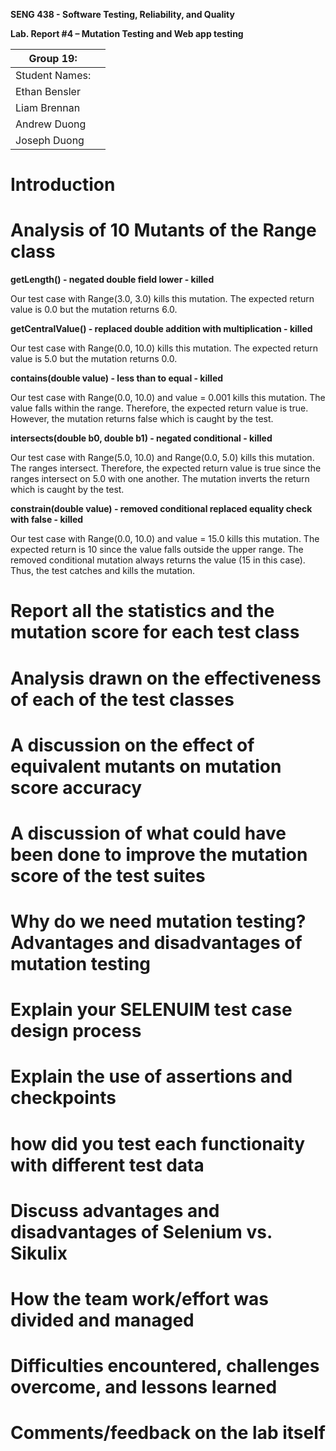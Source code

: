 **SENG 438 - Software Testing, Reliability, and Quality**

**Lab. Report \#4 – Mutation Testing and Web app testing**

| Group 19:      |    |
| -------------- | --- |
| Student Names: |     |
|     Ethan Bensler           |     |
|      Liam Brennan          |     |
|      Andrew Duong          |     |
|      Joseph Duong          |     |

# Introduction


# Analysis of 10 Mutants of the Range class 

**getLength() - negated double field lower - killed**

  Our test case with Range(3.0, 3.0) kills this mutation. The expected return value is 0.0 but the mutation returns 6.0.   


**getCentralValue() - replaced double addition with multiplication - killed**

  Our test case with Range(0.0, 10.0) kills this mutation. The expected return value is 5.0 but the mutation returns 0.0.


**contains(double value) - less than to equal - killed**

  Our test case with Range(0.0, 10.0) and value = 0.001 kills this mutation. The value falls within the range. Therefore, 
  the expected return value is true. However, the mutation returns false which is caught by the test.


**intersects(double b0, double b1) - negated conditional - killed**

  Our test case with Range(5.0, 10.0) and Range(0.0, 5.0) kills this mutation. The ranges intersect. Therefore, the expected 
  return value is true since the ranges intersect on 5.0 with one another. The mutation inverts the return which is caught 
  by the test.


**constrain(double value) - removed conditional replaced equality check with false - killed**

  Our test case with Range(0.0, 10.0) and value = 15.0 kills this mutation. The expected return is 10 since the value falls 
  outside the upper range. The removed conditional mutation always returns the value (15 in this case). Thus, the test 
  catches and kills the mutation. 




  

  

  
  

# Report all the statistics and the mutation score for each test class



# Analysis drawn on the effectiveness of each of the test classes

# A discussion on the effect of equivalent mutants on mutation score accuracy

# A discussion of what could have been done to improve the mutation score of the test suites

# Why do we need mutation testing? Advantages and disadvantages of mutation testing

# Explain your SELENUIM test case design process

# Explain the use of assertions and checkpoints

# how did you test each functionaity with different test data

# Discuss advantages and disadvantages of Selenium vs. Sikulix

# How the team work/effort was divided and managed


# Difficulties encountered, challenges overcome, and lessons learned

# Comments/feedback on the lab itself
